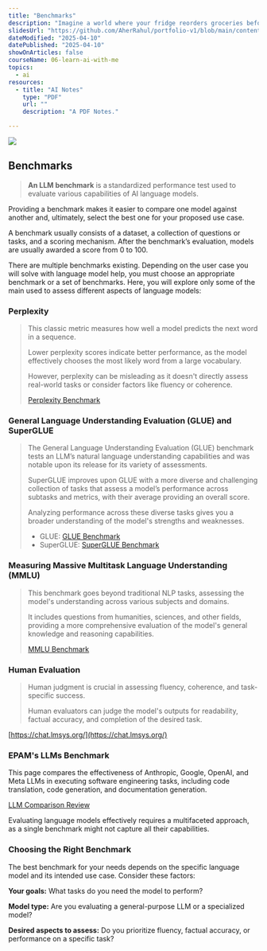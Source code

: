 ```yaml
---
title: "Benchmarks"
description: "Imagine a world where your fridge reorders groceries before you run out, and your car avoids rush hour traffic like a seasoned pro. This isn't science fiction anymore – it's the exciting frontier of Artificial Intelligence (AI)"
slidesUrl: "https://github.com/AherRahul/portfolio-v1/blob/main/content/articles"
dateModified: "2025-04-10"
datePublished: "2025-04-10"
showOnArticles: false
courseName: 06-learn-ai-with-me
topics:
  - ai
resources:
  - title: "AI Notes"
    type: "PDF"
    url: ""
    description: "A PDF Notes."

---
```


![](https://res.cloudinary.com/duojkrgue/image/upload/v1758777282/Portfolio/aiCourse/Learn_AI_eyag79.png)

Benchmarks
---------------------

> **An LLM benchmark** is a standardized performance test used to evaluate various capabilities of AI language models.

  
Providing a benchmark makes it easier to compare one model against another and, ultimately, select the best one for your proposed use case.

A benchmark usually consists of a dataset, a collection of questions or tasks, and a scoring mechanism. After the benchmark’s evaluation, models are usually awarded a score from 0 to 100.

There are multiple benchmarks existing. Depending on the user case you will solve with language model help, you must choose an appropriate benchmark or a set of benchmarks. Here, you will explore only some of the main used to assess different aspects of language models:

### Perplexity 

> This classic metric measures how well a model predicts the next word in a sequence.
> 
> Lower perplexity scores indicate better performance, as the model effectively chooses the most likely word from a large vocabulary.
> 
> However, perplexity can be misleading as it doesn't directly assess real-world tasks or consider factors like fluency or coherence.
> 
> [Perplexity Benchmark](https://huggingface.co/spaces/evaluate-metric/perplexity)

### General Language Understanding Evaluation (GLUE) and SuperGLUE 
> The General Language Understanding Evaluation (GLUE) benchmark tests an LLM’s natural language understanding capabilities and was notable upon its release for its variety of assessments.
> 
> SuperGLUE improves upon GLUE with a more diverse and challenging collection of tasks that assess a model’s performance across subtasks and metrics, with their average providing an overall score.
> 
> Analyzing performance across these diverse tasks gives you a broader understanding of the model's strengths and weaknesses.
> 
>   *   GLUE: [GLUE Benchmark](https://gluebenchmark.com/leaderboard)
>   *   SuperGLUE: [SuperGLUE Benchmark](https://super.gluebenchmark.com/leaderboard)

### Measuring Massive Multitask Language Understanding (MMLU) 
> This benchmark goes beyond traditional NLP tasks, assessing the model's understanding across various subjects and domains.
>
> It includes questions from humanities, sciences, and other fields, providing a more comprehensive evaluation of the model's general knowledge and reasoning capabilities.
> 
> [MMLU Benchmark](https://huggingface.co/spaces/TIGER-Lab/MMLU-Pro)


### Human Evaluation
> Human judgment is crucial in assessing fluency, coherence, and task-specific success.
>
> Human evaluators can judge the model's outputs for readability, factual accuracy, and completion of the desired task.
> 
[https://chat.lmsys.org/](https://chat.lmsys.org/)

### EPAM's LLMs Benchmark
This page compares the effectiveness of Anthropic, Google, OpenAI, and Meta LLMs in executing software engineering tasks, including code translation, code generation, and documentation generation.

[LLM Comparison Review](https://kb.epam.com/pages/viewpage.action?pageId=2232457672)

Evaluating language models effectively requires a multifaceted approach, as a single benchmark might not capture all their capabilities.

### Choosing the Right Benchmark

The best benchmark for your needs depends on the specific language model and its intended use case. Consider these factors:

**Your goals:** What tasks do you need the model to perform?

**Model type:** Are you evaluating a general-purpose LLM or a specialized model?

**Desired aspects to assess:** Do you prioritize fluency, factual accuracy, or performance on a specific task?